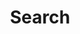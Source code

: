 ---
layout: frontend-template-documentation
sectionKey: Frontend templates
eleventyNavigation:
  parent: Finder
title: Search
---